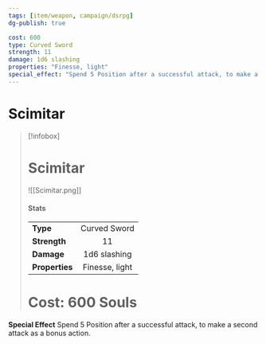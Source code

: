 ```yaml
---
tags: [item/weapon, campaign/dsrpg]
dg-publish: true

cost: 600
type: Curved Sword
strength: 11
damage: 1d6 slashing
properties: "Finesse, light"
special_effect: "Spend 5 Position after a successful attack, to make a second attack as a bonus action."
---
```

# Scimitar

> [!infobox]
> # Scimitar
> ![[Scimitar.png]]
> #### Stats
> | | |
> | :-- | :-: |
> | **Type** | Curved Sword |
> | **Strength** | 11 |
> | **Damage** |  1d6 slashing |
> | **Properties** |  Finesse, light |
> # Cost: 600 Souls

**Special Effect**
Spend 5 Position after a successful attack, to make a second attack as a bonus action.